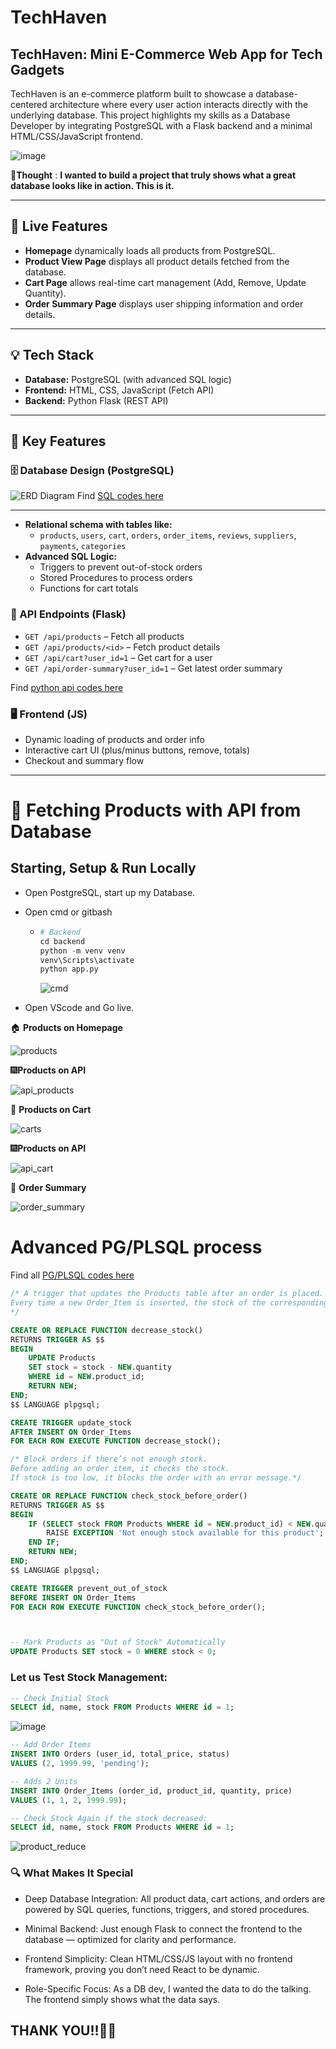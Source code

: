 # TechHaven

## TechHaven: Mini E-Commerce Web App for Tech Gadgets

TechHaven is an e-commerce platform built to showcase a database-centered architecture where every user action interacts directly with the underlying database. This project highlights my skills as a Database Developer by integrating PostgreSQL with a Flask backend and a minimal HTML/CSS/JavaScript frontend.

![image](https://github.com/user-attachments/assets/cad4272f-26fc-4e94-8b09-189cc9901253)


💭**Thought** : **I wanted to build a project that truly shows what a great database looks like in action. This is it.**

---

## 🚀 Live Features
- **Homepage** dynamically loads all products from PostgreSQL.
- **Product View Page** displays all product details fetched from the database.
- **Cart Page** allows real-time cart management (Add, Remove, Update Quantity).
- **Order Summary Page** displays user shipping information and order details.

---

## 💡 Tech Stack
- **Database:** PostgreSQL (with advanced SQL logic)
- **Frontend:** HTML, CSS, JavaScript (Fetch API)
- **Backend:** Python Flask (REST API)

---

## 🧠 Key Features
### 🗄️ Database Design (PostgreSQL)
![ERD Diagram](https://github.com/user-attachments/assets/9a5a06c4-f46f-4fb3-be65-13b33a2764c2)
Find [SQL codes here](https://github.com/Teekafey/Tech_Haven/blob/main/Tables%20and%20Relationships.sql)

---------
- **Relational schema with tables like:** 
  - `products`, `users`, `cart`, `orders`, `order_items`, `reviews`, `suppliers`, `payments`, `categories`
- **Advanced SQL Logic:**
  - Triggers to prevent out-of-stock orders
  - Stored Procedures to process orders
  - Functions for cart totals

### 🧩 API Endpoints (Flask)
- `GET /api/products` – Fetch all products
- `GET /api/products/<id>` – Fetch product details
- `GET /api/cart?user_id=1` – Get cart for a user
- `GET /api/order-summary?user_id=1` – Get latest order summary

Find [python api codes here](https://github.com/Teekafey/Tech_Haven/blob/main/Python_api.py)

### 🖥️ Frontend (JS)
- Dynamic loading of products and order info
- Interactive cart UI (plus/minus buttons, remove, totals)
- Checkout and summary flow

---
# 🚀 Fetching Products with API from Database 
## Starting, Setup & Run Locally

- Open PostgreSQL, start up my Database.
- Open cmd or gitbash
    - ```python
      # Backend
      cd backend
      python -m venv venv
      venv\Scripts\activate
      python app.py
      ```
      ![cmd ](https://github.com/user-attachments/assets/4350c583-e77d-4432-a40f-bf53a7af2e3a)

- Open VScode and Go live.

  
🏠 **Products on Homepage**

![products](https://github.com/user-attachments/assets/847dd404-518c-4139-a830-e9983f7d7d3e)

🎆**Products on API**

![api_products](https://github.com/user-attachments/assets/fa384615-d618-4867-b24a-7c51476fbd24)

🛒 **Products on Cart**

![carts](https://github.com/user-attachments/assets/37f6d9c5-3803-4821-8753-5fc5d4c80bc7)

🎆**Products on API**

![api_cart](https://github.com/user-attachments/assets/af871d10-37be-498f-9e65-9a865476cf9a)

💱 **Order Summary** 

![order_summary](https://github.com/user-attachments/assets/3320234f-8afe-4b42-8cd7-f8e2fbc4764f)

# Advanced PG/PLSQL process
Find all [PG/PLSQL codes here](https://github.com/Teekafey/Tech_Haven/blob/main/Triggers%20and%20Functions.sql)

```SQL
/* A trigger that updates the Products table after an order is placed.
Every time a new Order_Item is inserted, the stock of the corresponding product is reduced.
*/

CREATE OR REPLACE FUNCTION decrease_stock()
RETURNS TRIGGER AS $$
BEGIN
    UPDATE Products
    SET stock = stock - NEW.quantity
    WHERE id = NEW.product_id;
    RETURN NEW;
END;
$$ LANGUAGE plpgsql;

CREATE TRIGGER update_stock
AFTER INSERT ON Order_Items
FOR EACH ROW EXECUTE FUNCTION decrease_stock();

/* Block orders if there’s not enough stock.
Before adding an order item, it checks the stock.
If stock is too low, it blocks the order with an error message.*/

CREATE OR REPLACE FUNCTION check_stock_before_order()
RETURNS TRIGGER AS $$
BEGIN
    IF (SELECT stock FROM Products WHERE id = NEW.product_id) < NEW.quantity THEN
        RAISE EXCEPTION 'Not enough stock available for this product';
    END IF;
    RETURN NEW;
END;
$$ LANGUAGE plpgsql;

CREATE TRIGGER prevent_out_of_stock
BEFORE INSERT ON Order_Items
FOR EACH ROW EXECUTE FUNCTION check_stock_before_order();



-- Mark Products as "Out of Stock" Automatically
UPDATE Products SET stock = 0 WHERE stock < 0;
```

### Let us Test Stock Management:
```SQL
-- Check Initial Stock
SELECT id, name, stock FROM Products WHERE id = 1;
```
![image](https://github.com/user-attachments/assets/52832e92-cb9d-4431-ab86-ddbbe27ff418)

```SQL
-- Add Order Items 
INSERT INTO Orders (user_id, total_price, status) 
VALUES (2, 1999.99, 'pending');

-- Adds 2 Units 
INSERT INTO Order_Items (order_id, product_id, quantity, price)
VALUES (1, 1, 2, 1999.99);

-- Check Stock Again if the stock decreased:
SELECT id, name, stock FROM Products WHERE id = 1;
```
![product_reduce](https://github.com/user-attachments/assets/6329a25a-dbc3-477d-9af7-85a2570ba4be)

### 🔍 What Makes It Special
- Deep Database Integration: All product data, cart actions, and orders are powered by SQL queries, functions, triggers, and stored procedures.

- Minimal Backend: Just enough Flask to connect the frontend to the database — optimized for clarity and performance.

- Frontend Simplicity: Clean HTML/CSS/JS layout with no frontend framework, proving you don’t need React to be dynamic.

- Role-Specific Focus: As a DB dev, I wanted the data to do the talking. The frontend simply shows what the data says.

## THANK YOU!!🙏🏽

